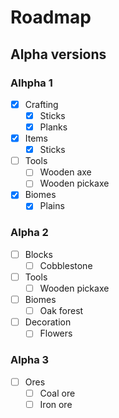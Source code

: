 # Roadmap
## Alpha versions
### Alhpha 1
- [x] Crafting
    - [x] Sticks
    - [x] Planks
- [x] Items
    - [x] Sticks
- [ ] Tools
    - [ ] Wooden axe
    - [ ] Wooden pickaxe
- [x] Biomes
    - [x] Plains

### Alpha 2
- [ ] Blocks
    - [ ] Cobblestone
- [ ] Tools
    - [ ] Wooden pickaxe
- [ ] Biomes
    - [ ] Oak forest
- [ ] Decoration
    - [ ] Flowers

### Alpha 3
- [ ] Ores
    - [ ] Coal ore
    - [ ] Iron ore